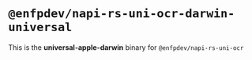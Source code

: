 # `@enfpdev/napi-rs-uni-ocr-darwin-universal`

This is the **universal-apple-darwin** binary for `@enfpdev/napi-rs-uni-ocr`
